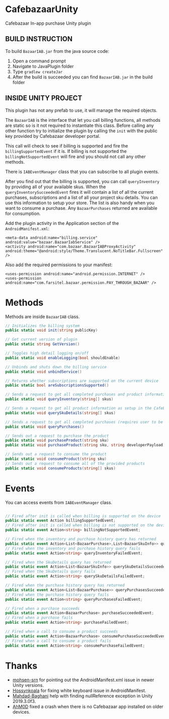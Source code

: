 
# CafebazaarUnity
Cafebazaar In-app purchase Unity plugin


## BUILD INSTRUCTION
To build `BazaarIAB.jar` from the java source code:
1. Open a command prompt
2. Navigate to JavaPlugin folder
3. Type `gradlew createJar`
4. After the build is succeeded you can find `BazaarIAB.jar` in the build folder


## INSIDE UNITY PROJECT
This plugin has not any prefab to use, it will manage the required objects.

The `BazaarIAB` is the interface that let you call billing functions, all methods are static so is it not required to instantiate this class. Before calling any other function try to initialize the plugin by calling the `init` with the public key provided by Cafebazaar developer portal.

This call will check to see if billing is supported and fire the `billingSupportedEvent` if it is. If billing is not supported the `billingNotSupportedEvent` will fire and you should not call any other methods.

There is `IABEventManager` class that you can subscribe to all plugin events.

After you find out that the billing is supported, you can call `queryInventory` by providing all of your available skus. When the `queryInventorySucceededEvent` fires it will contain a list of all the current purchases, subscriptions and a list of all your project sku details. You can use this information to setup your store. The list is also handy when you want to consume a purchase. Any `BazaarPurchases` returned are available for consumption.

Add the plugin activity in the Application section of the `AndroidManifest.xml`:

	<meta-data android:name="billing.service" android:value="bazaar.BazaarIabService" />
	<activity android:name="com.bazaar.BazaarIABProxyActivity" android:theme="@android:style/Theme.Translucent.NoTitleBar.Fullscreen" />
	
Also add the required permissions to your manifest:

	<uses-permission android:name="android.permission.INTERNET" />
	<uses-permission android:name="com.farsitel.bazaar.permission.PAY_THROUGH_BAZAAR" />

# Methods	
Methods are inside `BazaarIAB` class.
```	csharp
// Initializes the billing system
public static void init(string publicKey)

// Get current version of plugin
public static string GetVersion()

// Toggles high detail logging on/off
public static void enableLogging(bool shouldEnable)

// Unbinds and shuts down the billing service
public static void unbindService()

// Returns whether subscriptions are supported on the current device
public static bool areSubscriptionsSupported()

// Sends a request to get all completed purchases and product information as setup in the Bazaar dashboard about the provided skus (requires user to be logged in otherwise you will get error)
public static void queryInventory(string[] skus)

// Sends a request to get all product information as setup in the CafeBazaar portal about the provided skus (do not required user to be loggedin)
public static void querySkuDetails(string[] skus)

// Sends a request to get all completed purchases (requires user to be logged in otherwise you will get error)
public static void queryPurchases()

// Sends out a request to purchase the product
public static void purchaseProduct(string sku)
public static void purchaseProduct(string sku, string developerPayload)

// Sends out a request to consume the product
public static void consumeProduct(string sku)
// Sends out a request to consume all of the provided products
public static void consumeProducts(string[] skus)
```

# Events
You can access events from `IABEventManager` class.
```csharp

// Fired after init is called when billing is supported on the device
public static event Action billingSupportedEvent;
// Fired after init is called when billing is not supported on the device
public static event Action<string> billingNotSupportedEvent;

// Fired when the inventory and purchase history query has returned
public static event Action<List<BazaarPurchase>,List<BazaarSkuInfo>> queryInventorySucceededEvent;
// Fired when the inventory and purchase history query fails
public static event Action<string> queryInventoryFailedEvent;

// Fired when the SkuDetails query has returned
public static event Action<List<BazaarSkuInfo>> querySkuDetailsSucceededEvent;
// Fired when the SkuDetails query fails
public static event Action<string> querySkuDetailsFailedEvent;

// Fired when the purchase history query has returned
public static event Action<List<BazaarPurchase>> queryPurchasesSucceededEvent;
// Fired when the purchase history query fails
public static event Action<string> queryPurchasesFailedEvent;

// Fired when a purchase succeeds
public static event Action<BazaarPurchase> purchaseSucceededEvent;
// Fired when a purchase fails
public static event Action<string> purchaseFailedEvent;

// Fired when a call to consume a product succeeds
public static event Action<BazaarPurchase> consumePurchaseSucceededEvent;
// Fired when a call to consume a product fails
public static event Action<string> consumePurchaseFailedEvent;

```

# Thanks
- [mohsen-srn](https://github.com/mohsen-srn) for pointing out the AndroidManifest.xml issue in newer Unity versions.
- [Hossynkoala](https://github.com/Hossynkoala) for fixing white keyboard issue in AndroidManifest.
- [Mahdad-Baghani](https://github.com/Mahdad-Baghani) help with finding nullReference exception in Unity 2019.3.0f3.
- [AhM0D](https://github.com/AhM0D) fixed a crash when there is no Cafebazaar app installed on older devices.

